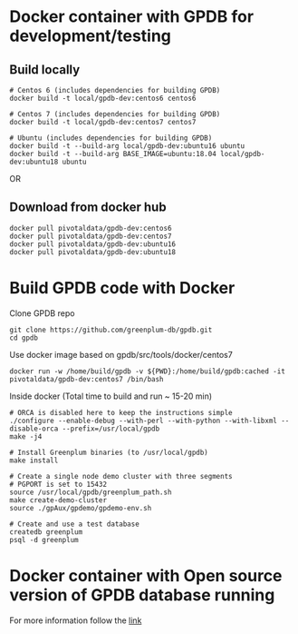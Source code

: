 # Docker container with GPDB for development/testing


## Build locally
```
# Centos 6 (includes dependencies for building GPDB)
docker build -t local/gpdb-dev:centos6 centos6

# Centos 7 (includes dependencies for building GPDB)
docker build -t local/gpdb-dev:centos7 centos7

# Ubuntu (includes dependencies for building GPDB)
docker build -t --build-arg local/gpdb-dev:ubuntu16 ubuntu
docker build -t --build-arg BASE_IMAGE=ubuntu:18.04 local/gpdb-dev:ubuntu18 ubuntu
```

OR
## Download from docker hub
```
docker pull pivotaldata/gpdb-dev:centos6
docker pull pivotaldata/gpdb-dev:centos7
docker pull pivotaldata/gpdb-dev:ubuntu16
docker pull pivotaldata/gpdb-dev:ubuntu18
```

# Build GPDB code with Docker

Clone GPDB repo
```
git clone https://github.com/greenplum-db/gpdb.git
cd gpdb
```
Use docker image based on gpdb/src/tools/docker/centos7
```
docker run -w /home/build/gpdb -v ${PWD}:/home/build/gpdb:cached -it pivotaldata/gpdb-dev:centos7 /bin/bash
```

Inside docker
(Total time to build and run ~ 15-20 min)
```
# ORCA is disabled here to keep the instructions simple
./configure --enable-debug --with-perl --with-python --with-libxml --disable-orca --prefix=/usr/local/gpdb
make -j4

# Install Greenplum binaries (to /usr/local/gpdb)
make install

# Create a single node demo cluster with three segments
# PGPORT is set to 15432
source /usr/local/gpdb/greenplum_path.sh
make create-demo-cluster
source ./gpAux/gpdemo/gpdemo-env.sh

# Create and use a test database
createdb greenplum
psql -d greenplum
```

# Docker container with Open source version of GPDB database running
For more information follow the [link](ubuntu16_ppa/README.md)

